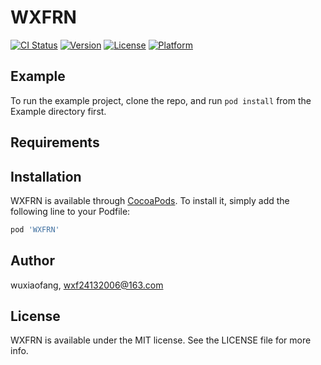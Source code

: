 # WXFRN

[![CI Status](https://img.shields.io/travis/wuxiaofang/WXFRN.svg?style=flat)](https://travis-ci.org/wuxiaofang/WXFRN)
[![Version](https://img.shields.io/cocoapods/v/WXFRN.svg?style=flat)](https://cocoapods.org/pods/WXFRN)
[![License](https://img.shields.io/cocoapods/l/WXFRN.svg?style=flat)](https://cocoapods.org/pods/WXFRN)
[![Platform](https://img.shields.io/cocoapods/p/WXFRN.svg?style=flat)](https://cocoapods.org/pods/WXFRN)

## Example

To run the example project, clone the repo, and run `pod install` from the Example directory first.

## Requirements

## Installation

WXFRN is available through [CocoaPods](https://cocoapods.org). To install
it, simply add the following line to your Podfile:

```ruby
pod 'WXFRN'
```

## Author

wuxiaofang, wxf24132006@163.com

## License

WXFRN is available under the MIT license. See the LICENSE file for more info.
